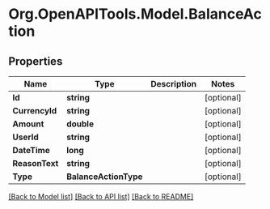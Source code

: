 # Org.OpenAPITools.Model.BalanceAction
## Properties

Name | Type | Description | Notes
------------ | ------------- | ------------- | -------------
**Id** | **string** |  | [optional] 
**CurrencyId** | **string** |  | [optional] 
**Amount** | **double** |  | [optional] 
**UserId** | **string** |  | [optional] 
**DateTime** | **long** |  | [optional] 
**ReasonText** | **string** |  | [optional] 
**Type** | **BalanceActionType** |  | [optional] 

[[Back to Model list]](../README.md#documentation-for-models) [[Back to API list]](../README.md#documentation-for-api-endpoints) [[Back to README]](../README.md)

